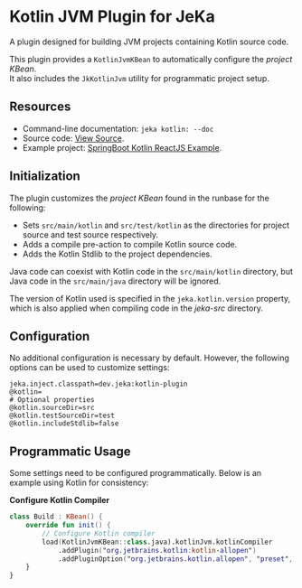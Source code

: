 # Kotlin JVM Plugin for JeKa

A plugin designed for building JVM projects containing Kotlin source code.  

This plugin provides a `KotlinJvmKBean` to automatically configure the *project KBean*.  
It also includes the `JkKotlinJvm` utility for programmatic project setup.

## Resources

- Command-line documentation: `jeka kotlin: --doc`
- Source code: [View Source](src/dev/jeka/plugins/kotlin/KotlinJvmKBean.java).
- Example project: [SpringBoot Kotlin ReactJS Example](https://github.com/jeka-dev/working-examples/tree/master/springboot-kotlin-reactjs).

## Initialization

The plugin customizes the *project KBean* found in the runbase for the following:
- Sets `src/main/kotlin` and `src/test/kotlin` as the directories for project source and test source respectively.
- Adds a compile pre-action to compile Kotlin source code.
- Adds the Kotlin Stdlib to the project dependencies.

Java code can coexist with Kotlin code in the `src/main/kotlin` directory, but Java code in the `src/main/java` directory will be ignored.

The version of Kotlin used is specified in the `jeka.kotlin.version` property, which is also applied when compiling code in the *jeka-src* directory.

## Configuration
No additional configuration is necessary by default. However, the following options can be used to customize settings:

```properties
jeka.inject.classpath=dev.jeka:kotlin-plugin
@kotlin=
# Optional properties
@kotlin.sourceDir=src
@kotlin.testSourceDir=test
@kotlin.includeStdlib=false
```

## Programmatic Usage
Some settings need to be configured programmatically. Below is an example using Kotlin for consistency:

**Configure Kotlin Compiler**

```kotlin
class Build : KBean() {
    override fun init() {
        // Configure Kotlin compiler
        load(KotlinJvmKBean::class.java).kotlinJvm.kotlinCompiler
            .addPlugin("org.jetbrains.kotlin:kotlin-allopen")
            .addPluginOption("org.jetbrains.kotlin.allopen", "preset", "spring")
    }
}
```